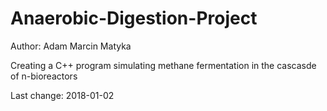 # Anaerobic-Digestion-Project

Author: Adam Marcin Matyka

Creating a C++ program simulating methane fermentation in the cascasde of n-bioreactors 

Last change: 2018-01-02

